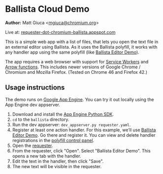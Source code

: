 # Ballista Cloud Demo

**Author:** Matt Giuca <<mgiuca@chromium.org>>

Live at:
[requester-dot-chromium-ballista.appspot.com](https://requester-dot-chromium-ballista.appspot.com)

This is a simple web app with a list of files, that lets you open the text file
in an external editor using Ballista. As it uses the Ballista polyfill, it
works with any handler app using the same polyfill (like [Ballista Editor
Demo](https://handler-dot-chromium-ballista.appspot.com)).

The app requires a web browser with support for [Service
Workers](http://www.w3.org/TR/service-workers/) and [Arrow
functions](https://developer.mozilla.org/en-US/docs/Web/JavaScript/Reference/Functions/Arrow_functions).
This includes newer versions of Google Chrome / Chromium and Mozilla Firefox.
(Tested on Chrome 46 and Firefox 42.)

## Usage instructions

The demo runs on [Google App Engine](https://cloud.google.com/appengine/docs).
You can try it out locally using the App Engine dev appserver.

1. Download and install the [App Engine Python
   SDK](https://cloud.google.com/appengine/downloads).
2. `cd` to the `ballista` directory.
3. Run the dev appserver: `dev_appserver.py requester.yaml`.
4. Register at least one action handler. For this example, we'll use [Ballista
   Editor Demo](https://handler-dot-chromium-ballista.appspot.com). Go there and
   register it. You can view and delete handler registrations in the [polyfill
   control panel](https://chromium-ballista.appspot.com).
5. Open the [requester](http://localhost:8080).
6. From the requester, click "Open". Select "Ballista Editor Demo". This opens
   a new tab with the handler.
7. Edit the text in the handler, then click "Save".
8. The new text will be visible in the requester.
